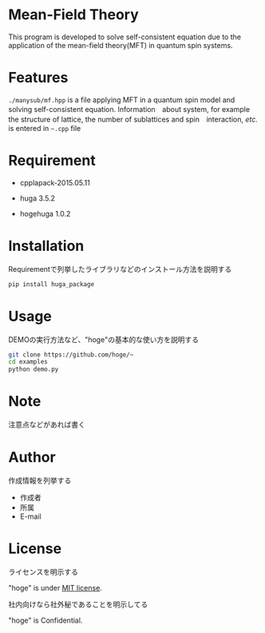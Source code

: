 # Mean-Field Theory
This program is developed to solve self-consistent equation due to the application of the mean-field theory(MFT) in quantum spin systems.
 
# Features
`./manysub/mf.hpp` is a file applying MFT in a quantum spin model and solving self-consistent equation.
Information　about system, for example the structure of lattice, the number of sublattices and spin　interaction, *etc.* is entered in `~.cpp` file
 
# Requirement
* cpplapack-2015.05.11

* huga 3.5.2
* hogehuga 1.0.2
 
# Installation
 
Requirementで列挙したライブラリなどのインストール方法を説明する
 
```bash
pip install huga_package
```
 
# Usage
 
DEMOの実行方法など、"hoge"の基本的な使い方を説明する
 
```bash
git clone https://github.com/hoge/~
cd examples
python demo.py
```
 
# Note
 
注意点などがあれば書く
 
# Author
 
作成情報を列挙する
 
* 作成者
* 所属
* E-mail
 
# License
ライセンスを明示する
 
"hoge" is under [MIT license](https://en.wikipedia.org/wiki/MIT_License).
 
社内向けなら社外秘であることを明示してる
 
"hoge" is Confidential.
